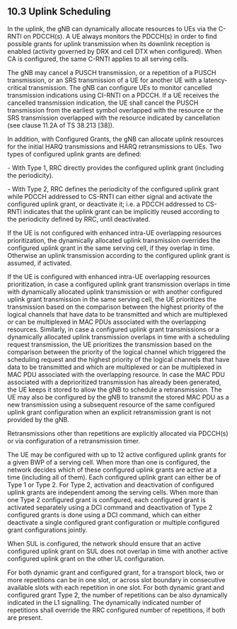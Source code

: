 ## 10.3 Uplink Scheduling

In the uplink, the gNB can dynamically allocate resources to UEs via the
C-RNTI on PDCCH(s). A UE always monitors the PDCCH(s) in order to find
possible grants for uplink transmission when its downlink reception is
enabled (activity governed by DRX and cell DTX when configured). When CA
is configured, the same C-RNTI applies to all serving cells.

The gNB may cancel a PUSCH transmission, or a repetition of a PUSCH
transmission, or an SRS transmission of a UE for another UE with a
latency-critical transmission. The gNB can configure UEs to monitor
cancelled transmission indications using CI-RNTI on a PDCCH. If a UE
receives the cancelled transmission indication, the UE shall cancel the
PUSCH transmission from the earliest symbol overlapped with the resource
or the SRS transmission overlapped with the resource indicated by
cancellation (see clause 11.2A of TS 38.213 \[38\]).

In addition, with Configured Grants, the gNB can allocate uplink
resources for the initial HARQ transmissions and HARQ retransmissions to
UEs. Two types of configured uplink grants are defined:

\- With Type 1, RRC directly provides the configured uplink grant
(including the periodicity).

\- With Type 2, RRC defines the periodicity of the configured uplink
grant while PDCCH addressed to CS-RNTI can either signal and activate
the configured uplink grant, or deactivate it; i.e. a PDCCH addressed to
CS-RNTI indicates that the uplink grant can be implicitly reused
according to the periodicity defined by RRC, until deactivated.

If the UE is not configured with enhanced intra-UE overlapping resources
prioritization, the dynamically allocated uplink transmission overrides
the configured uplink grant in the same serving cell, if they overlap in
time. Otherwise an uplink transmission according to the configured
uplink grant is assumed, if activated.

If the UE is configured with enhanced intra-UE overlapping resources
prioritization, in case a configured uplink grant transmission overlaps
in time with dynamically allocated uplink transmission or with another
configured uplink grant transmission in the same serving cell, the UE
prioritizes the transmission based on the comparison between the highest
priority of the logical channels that have data to be transmitted and
which are multiplexed or can be multiplexed in MAC PDUs associated with
the overlapping resources. Similarly, in case a configured uplink grant
transmissions or a dynamically allocated uplink transmission overlaps in
time with a scheduling request transmission, the UE prioritizes the
transmission based on the comparison between the priority of the logical
channel which triggered the scheduling request and the highest priority
of the logical channels that have data to be transmitted and which are
multiplexed or can be multiplexed in MAC PDU associated with the
overlapping resource. In case the MAC PDU associated with a
deprioritized transmission has already been generated, the UE keeps it
stored to allow the gNB to schedule a retransmission. The UE may also be
configured by the gNB to transmit the stored MAC PDU as a new
transmission using a subsequent resource of the same configured uplink
grant configuration when an explicit retransmission grant is not
provided by the gNB.

Retransmissions other than repetitions are explicitly allocated via
PDCCH(s) or via configuration of a retransmission timer.

The UE may be configured with up to 12 active configured uplink grants
for a given BWP of a serving cell. When more than one is configured, the
network decides which of these configured uplink grants are active at a
time (including all of them). Each configured uplink grant can either be
of Type 1 or Type 2. For Type 2, activation and deactivation of
configured uplink grants are independent among the serving cells. When
more than one Type 2 configured grant is configured, each configured
grant is activated separately using a DCI command and deactivation of
Type 2 configured grants is done using a DCI command, which can either
deactivate a single configured grant configuration or multiple
configured grant configurations jointly.

When SUL is configured, the network should ensure that an active
configured uplink grant on SUL does not overlap in time with another
active configured uplink grant on the other UL configuration.

For both dynamic grant and configured grant, for a transport block, two
or more repetitions can be in one slot, or across slot boundary in
consecutive available slots with each repetition in one slot. For both
dynamic grant and configured grant Type 2, the number of repetitions can
be also dynamically indicated in the L1 signalling. The dynamically
indicated number of repetitions shall override the RRC configured number
of repetitions, if both are present.